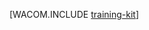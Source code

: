 <properties urlDisplayName="Training Kit" pageTitle="Azure Readiness - Azure resources" metaKeywords="Azure training kit, Azure trainingkit, Azure training download, Azure Readiness, azurereadiness" description="The Azure Readiness Content provides a set of presentations and demos designed to help learn the latest Microsoft Azure features and services." metaCanonical="" services="" documentationCenter=".NET" title="" authors="cfowler" solutions="" manager="need to identify contact" editor="mollybos" />

<tags ms.service="multiple" ms.workload="na" ms.tgt_pltfrm="na" ms.devlang="na" ms.topic="site-section-home-page" ms.date="01/01/1900" ms.author="cfowler" />






[WACOM.INCLUDE [training-kit](../includes/training-kit.md)]
<!--HONumber=27-->
